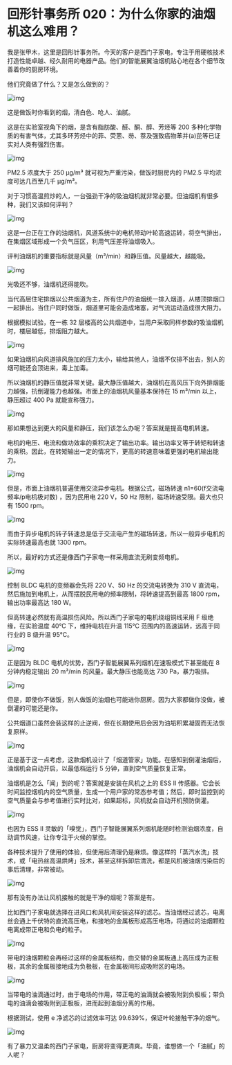 # 回形针事务所 020：为什么你家的油烟机这么难用？

我是张甲木，这里是回形针事务所。今天的客户是西门子家电，专注于用硬核技术打造性能卓越、经久耐用的电器产品。他们的智能展翼油烟机贴心地在各个细节改善着你的厨房环境。 

他们究竟做了什么？又是怎么做到的？

![img](https://cdn.jsdelivr.net/gh/just-prog/static/img/202108282243685.jpeg)

这是做饭时你看到的烟，清白色、呛人、油腻。

这是在实验室视角下的烟，是含有脂肪酸、醛、酮、醇、芳烃等 200 多种化学物质的有害气体，尤其多环芳烃中的菲、荧蒽、芴、萘及强致癌物苯并(a)芘等已证实对人类有强烈伤害。

![img](https://cdn.jsdelivr.net/gh/just-prog/static/img/202108282244406.jpeg)

PM2.5 浓度大于 250 μg/m³ 就可视为严重污染，做饭时厨房内的 PM2.5 平均浓度可达几百至几千 μg/m³。

对于习惯高温煎炒的人，一台强劲干净的吸油烟机就非常必要。但油烟机有很多种，我们又该如何评判？

![img](https://cdn.jsdelivr.net/gh/just-prog/static/img/202108282244773.gif)

这是一台正在工作的油烟机，风道系统中的电机带动叶轮高速运转，将空气排出，在集烟区域形成一个负气压区，利用气压差将油烟吸入。

评判油烟机的重要指标就是风量（m³/min）和静压值。风量越大，越能吸。

![img](https://cdn.jsdelivr.net/gh/just-prog/static/img/202108282243670.jpeg)

光吸还不够，油烟机还得能吹。

当代高层住宅排烟以公共烟道为主，所有住户的油烟统一排入烟道，从楼顶排烟口一起排出。当住户同时做饭，烟道里可能会造成堵塞，对气流运动造成很大阻力。

根据模拟试验，在一栋 32 层楼高的公共烟道中，当用户采取同样参数的吸油烟机时，楼层越低，排烟阻力越大。

![img](https://cdn.jsdelivr.net/gh/just-prog/static/img/202108282244756.jpeg)

如果油烟机向风道排风施加的压力太小，输给其他人，油烟不仅排不出去，别人的烟可能还会顶进来，毒上加毒。

所以油烟机的静压值就非常关键。最大静压值越大，油烟机在高风压下向外排烟能力越强，抗倒灌能力也越强。市面上的油烟机风量基本保持在 15 m³/min 以上，静压超过 400 Pa 就能宣称强力。

![img](https://cdn.jsdelivr.net/gh/just-prog/static/img/202108282244438.jpeg)

那如果想达到更大的风量和静压，我们该怎么办呢？答案就是提高电机转速。

电机的电压、电流和做功效率的乘积决定了输出功率。输出功率又等于转矩和转速的乘积。因此，在转矩输出一定的情况下，更高的转速意味着更强的电机输出能力。

![img](https://cdn.jsdelivr.net/gh/just-prog/static/img/202108282243780.jpeg)

但是，市面上油烟机普遍使用交流异步电机。根据公式，磁场转速 n1=60(f交流电频率/p电机极对数) ，因为民用电 220 V，50 Hz 限制，磁场转速受限。最大也只有 1500 rpm。

![img](https://cdn.jsdelivr.net/gh/just-prog/static/img/202108282244577.jpeg)

而由于异步电机的转子转速总是低于交流电产生的磁场转速，所以一般异步电机的实际转速最高也就 1300 rpm。

所以，最好的方式还是像西门子家电一样采用直流无刷变频电机。

![img](https://cdn.jsdelivr.net/gh/just-prog/static/img/202108282243806.jpeg)

控制 BLDC 电机的变频器会先将 220 V、50 Hz 的交流电转换为 310 V 直流电，然后施加到电机上，从而摆脱民用电的频率限制，将转速提高到最高 1800 rpm，输出功率最高达 180 W。

但高转速必然就有高温损伤风险。所以西门子家电的电机绕组铜线采用 F 级绝缘，在实验温度 40℃ 下，维持电机在升温 115℃ 范围内的高速运转，远高于同行业的 B 级升温 95℃。

![img](https://cdn.jsdelivr.net/gh/just-prog/static/img/202108282243100.jpeg)

正是因为 BLDC 电机的优势，西门子智能展翼系列烟机在速吸模式下甚至能在 8 分钟内稳定输出 20 m³/min 的风量。最大静压也能高达 730 Pa，暴力吸排。

![img](https://cdn.jsdelivr.net/gh/just-prog/static/img/202108282244320.jpeg)

但是，即使你不做饭，别人做饭的油烟也可能进你厨房。因为大家都做你没做，被倒灌的可能还是你。

公共烟道口虽然会装这样的止逆阀，但在长期使用后会因为油垢积累凝固而无法恢复原样。

![img](https://cdn.jsdelivr.net/gh/just-prog/static/img/202108282245064.gif)

正是基于这一点考虑，这款烟机设计了「烟道管家」功能。在感知到倒灌油烟后，油烟机会自动开启，以最低档运行 5 分钟，直到空气质量恢复正常。

油烟机是怎么「闻」到的呢？答案就是安装在风机之上的 ESS II 传感器。它会长时间监控烟机内的空气质量，生成一个用户家的常态参考值；然后，即时监控到的空气质量会与参考值进行实时比对，如果超标，风机就会自动开机预防倒灌。

![img](https://cdn.jsdelivr.net/gh/just-prog/static/img/202108282243069.jpeg)

也因为 ESS II 灵敏的「嗅觉」，西门子智能展翼系列烟机能随时检测油烟浓度，自动调节风速，让你专注于火候的掌控。

各种技术提升了使用的体验，但使用后清理仍是麻烦。像这样的「蒸汽水洗」技术，或「电热丝高温烘烤」技术，甚至这样拆卸后清洗，都是风机被油烟污染后的事后清理，非常被动。

![img](https://cdn.jsdelivr.net/gh/just-prog/static/img/202108282243142.jpeg)

那有没有办法让风机接触的就是干净的烟呢？答案是有。

比如西门子家电就选择在进风口和风机间安装这样的滤芯。当油烟经过滤芯，电离丝会通上千伏特的直流高压电，和接地的金属板形成高压电场，将通过的油烟颗粒电离成带正电和负电的粒子。

![img](https://cdn.jsdelivr.net/gh/just-prog/static/img/202108282243026.gif)

带电的油烟颗粒会再经过这样的金属板结构，由交替的金属板通上高压成为正极板，其余的金属板接地成为负极板，在金属板间形成吸附区的电场。

![img](https://cdn.jsdelivr.net/gh/just-prog/static/img/202108282243702.jpeg)

当带电的油滴通过时，由于电场的作用，带正电的油滴就会被吸附到负极板；带负电的油滴会被吸附到正极板，进而起到油烟分离的作用。

根据测试，使用 e 净滤芯的过滤效率可达 99.639%，保证叶轮接触干净的烟气。

![img](https://cdn.jsdelivr.net/gh/just-prog/static/img/202108282243578.jpeg)

有了暴力又温柔的西门子家电，厨房将变得更清爽。毕竟，谁想做一个「油腻」的人呢？

